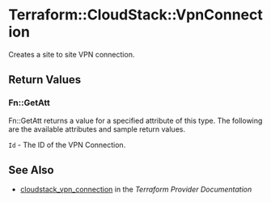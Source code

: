 # Terraform::CloudStack::VpnConnection

Creates a site to site VPN connection.

## Return Values

### Fn::GetAtt

Fn::GetAtt returns a value for a specified attribute of this type. The following are the available attributes and sample return values.

`Id` - The ID of the VPN Connection.

## See Also

* [cloudstack_vpn_connection](https://www.terraform.io/docs/providers/cloudstack/r/vpn_connection.html) in the _Terraform Provider Documentation_